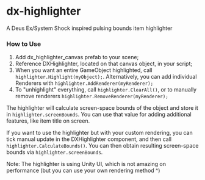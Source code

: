 # dx-highlighter
A Deus Ex/System Shock inspired pulsing bounds item highlighter

### How to Use

1. Add dx_highlighter_canvas prefab to your scene;
2. Reference DXHighlighter, located on that canvas object, in your script;
3. When you want an entire GameObject highlighted, call `highlighter.Highlight(myObject);`. Alternatively, you can add individual Renderers with `highlighter.AddRenderer(myRenderer);`
4. To "unhighlight" everything, call `highlighter.ClearAll()`, or to manually remove renderers `highlighter.RemoveRenderer(myRenderer);`

The highlighter will calculate screen-space bounds of the object and store it in `highlighter.screenBounds`. You can use that value for adding additional features, like item title on screen.

If you want to use the highlighter but with your custom rendering, you can tick manual update in the DXHighlighter component, and then call `highlighter.CalculateBounds()`. You can then obtain resulting screen-space bounds via `highlighter.screenBounds`.

Note: The highlighter is using Unity UI, which is not amazing on performance (but you can use your own rendering method ^)
